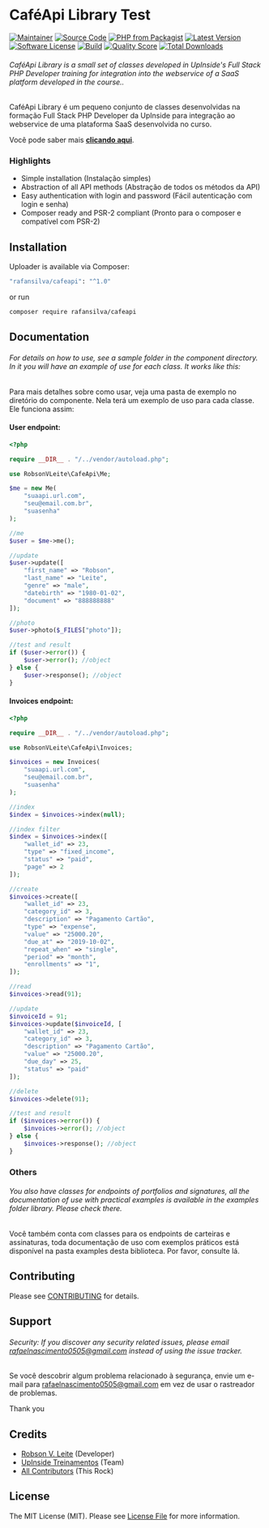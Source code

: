 # CaféApi Library Test

[![Maintainer](http://img.shields.io/badge/maintainer-_rafanas_-blue.svg?style=flat-square)](https://www.instagram.com/_rafanas_/)
[![Source Code](http://img.shields.io/badge/source-rafansilva/cafeapi-blue.svg?style=flat-square)](https://github.com/rafansilva/cafeapi)
[![PHP from Packagist](https://img.shields.io/packagist/php-v/rafansilva/cafeapi.svg?style=flat-square)](https://packagist.org/packages/rafansilva/cafeapi)
[![Latest Version](https://img.shields.io/github/release/rafansilva/cafeapi.svg?style=flat-square)](https://github.com/rafansilva/cafeapi/releases)
[![Software License](https://img.shields.io/badge/license-MIT-brightgreen.svg?style=flat-square)](LICENSE)
[![Build](https://img.shields.io/scrutinizer/build/g/rafansilva/cafeapi.svg?style=flat-square)](https://scrutinizer-ci.com/g/rafansilva/cafeapi)
[![Quality Score](https://img.shields.io/scrutinizer/g/rafansilva/cafeapi.svg?style=flat-square)](https://scrutinizer-ci.com/g/rafansilva/cafeapi)
[![Total Downloads](https://img.shields.io/packagist/dt/rafansilva/cafeapi.svg?style=flat-square)](https://packagist.org/packages/rafansilva/cafeapi)

###### CaféApi Library is a small set of classes developed in UpInside's Full Stack PHP Developer training for integration into the webservice of a SaaS platform developed in the course..

CaféApi Library é um pequeno conjunto de classes desenvolvidas na formação Full Stack PHP Developer da UpInside para integração ao webservice de uma plataforma SaaS desenvolvida no curso.

Você pode saber mais **[clicando aqui](https://www.upinside.com.br/fsphp)**.

### Highlights

- Simple installation (Instalação simples)
- Abstraction of all API methods (Abstração de todos os métodos da API)
- Easy authentication with login and password (Fácil autenticação com login e senha)
- Composer ready and PSR-2 compliant (Pronto para o composer e compatível com PSR-2)

## Installation

Uploader is available via Composer:

```bash
"rafansilva/cafeapi": "^1.0"
```

or run

```bash
composer require rafansilva/cafeapi
```

## Documentation

###### For details on how to use, see a sample folder in the component directory. In it you will have an example of use for each class. It works like this:

Para mais detalhes sobre como usar, veja uma pasta de exemplo no diretório do componente. Nela terá um exemplo de uso para cada classe. Ele funciona assim:

#### User endpoint:

```php
<?php

require __DIR__ . "/../vendor/autoload.php";

use RobsonVLeite\CafeApi\Me;

$me = new Me(
    "suaapi.url.com",
    "seu@email.com.br",
    "suasenha"
);

//me
$user = $me->me();

//update
$user->update([
    "first_name" => "Robson",
    "last_name" => "Leite",
    "genre" => "male",
    "datebirth" => "1980-01-02",
    "document" => "888888888"
]);

//photo
$user->photo($_FILES["photo"]);

//test and result
if ($user->error()) {
    $user->error(); //object
} else {
    $user->response(); //object
}
```

#### Invoices endpoint:

```php
<?php

require __DIR__ . "/../vendor/autoload.php";

use RobsonVLeite\CafeApi\Invoices;

$invoices = new Invoices(
    "suaapi.url.com",
    "seu@email.com.br",
    "suasenha"
);

//index
$index = $invoices->index(null);

//index filter
$index = $invoices->index([
    "wallet_id" => 23,
    "type" => "fixed_income",
    "status" => "paid",
    "page" => 2
]);

//create
$invoices->create([
    "wallet_id" => 23,
    "category_id" => 3,
    "description" => "Pagamento Cartão",
    "type" => "expense",
    "value" => "25000.20",
    "due_at" => "2019-10-02",
    "repeat_when" => "single",
    "period" => "month",
    "enrollments" => "1",
]);

//read
$invoices->read(91);

//update
$invoiceId = 91;
$invoices->update($invoiceId, [
    "wallet_id" => 23,
    "category_id" => 3,
    "description" => "Pagamento Cartão",
    "value" => "25000.20",
    "due_day" => 25,
    "status" => "paid"
]);

//delete
$invoices->delete(91);

//test and result
if ($invoices->error()) {
    $invoices->error(); //object
} else {
    $invoices->response(); //object
}
```

### Others

###### You also have classes for endpoints of portfolios and signatures, all the documentation of use with practical examples is available in the examples folder library. Please check there.

Você também conta com classes para os endpoints de carteiras e assinaturas, toda documentação de uso com exemplos práticos está disponível na pasta examples desta biblioteca. Por favor, consulte lá.

## Contributing

Please see [CONTRIBUTING](https://github.com/rafansilva/cafeapi/blob/master/CONTRIBUTING.md) for details.

## Support

###### Security: If you discover any security related issues, please email rafaelnascimento0505@gmail.com instead of using the issue tracker.

Se você descobrir algum problema relacionado à segurança, envie um e-mail para rafaelnascimento0505@gmail.com em vez de usar o rastreador de problemas.

Thank you

## Credits

- [Robson V. Leite](https://github.com/robsonvleite) (Developer)
- [UpInside Treinamentos](https://github.com/robsonvleite) (Team)
- [All Contributors](https://github.com/rafansilva/cafeapi/contributors) (This Rock)

## License

The MIT License (MIT). Please see [License File](https://github.com/rafansilva/cafeapi/blob/master/LICENSE) for more information.